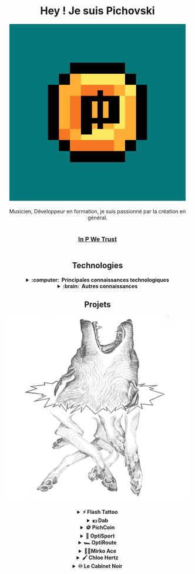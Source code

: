 # <div align="center">Hey ! Je suis Pichovski </div>

<div align="center"><img src="https://github.com/TheoPichon/TheoPichon/blob/main/assets/PichonCoin.png" alt="Introduction logo.." style="width: 30rem" /></div></br>

<div align="center">Musicien, Développeur en formation, je suis passionné par la création en général.</div></br>

### <div align="center">[In P We Trust](https://theopichon.github.io/ "titre de lien optionnel")</div></br>

## <div align="center">Technologies</div>

<div align="center">
  <details>
    <summary><b>:computer: &nbsp;Principales connaissances technologiques</b></summary>
    <br/>

![Flutter](https://img.shields.io/badge/Flutter-02569B.svg?&style=flat&logo=flutter&logoColor=white) &nbsp;
![ReactNative](https://img.shields.io/badge/ReactNative-02569B.svg?&style=flat&logo=react&logoColor=white) &nbsp;
    
![HTML5](https://img.shields.io/badge/HTML5-E34F26.svg?&style=flat&logo=html5&logoColor=white)&nbsp;
![CSS3](https://img.shields.io/badge/CSS3-%231572B6.svg?&style=flat&logo=css3&logoColor=white)&nbsp;
![JavaScript](https://img.shields.io/badge/JAVASCRIPT-323330.svg?&style=flat&logo=javascript&logoColor=%23F7DF1E)&nbsp;
![TypeScript](https://img.shields.io/badge/TYPESCRIPT-%23007ACC.svg?&style=flat&logo=typescript&logoColor=white)&nbsp;
    
![Php](https://img.shields.io/badge/Php-%23007ACC.svg?&style=flat&logo=Php&logoColor=white)&nbsp;
![Symfony](https://img.shields.io/badge/Symfony-%23007ACC.svg?&style=flat&logo=Symfony&logoColor=white)&nbsp;

![Solidity](https://img.shields.io/badge/Solidity-%23007ACC.svg?&style=flat&logo=Solidity&logoColor=white)&nbsp;
![Web3.js](https://img.shields.io/badge/Web3.js-%23007ACC.svg?&style=flat&logo=Web3.js&logoColor=white)&nbsp;    
        
![Git](https://img.shields.io/badge/GIT-%23F05033.svg?&style=flat&logo=git&logoColor=white)&nbsp;
![GitHub](https://img.shields.io/badge/GITHUB-%23121011.svg?&style=flat&logo=github&logoColor=white)&nbsp;
![GitLab](https://img.shields.io/badge/GITLAB-%23181717.svg?&style=flat&logo=gitlab&logoColor=white)&nbsp;
    
![Docker](https://img.shields.io/badge/DOCKER-2496ED.svg?&style=flat&logo=docker&logoColor=white)&nbsp;
    
![MySQL](https://img.shields.io/badge/MARIADB-4479A1.svg?&style=flat&logo=mariadb&logoColor=white)&nbsp;
![SQLite](https://img.shields.io/badge/SQLITE-003B57.svg?&style=flat&logo=sqlite&logoColor=white)&nbsp;
![PlantUml](https://img.shields.io/badge/PlantUml-E10098.svg?&style=flat&logo=PLANTUML&logoColor=white)&nbsp;
![GRAPHQL](https://img.shields.io/badge/GRAPHQL-E10098.svg?&style=flat&logo=graphql&logoColor=white)&nbsp;
    
![LINUX](https://img.shields.io/badge/LINUX-FCC624?style=flat-square&logo=linux&logoColor=black)
    
![VSCode](https://img.shields.io/badge/VSCODE-007ACC.svg?&style=flat&logo=visual-studio-code)&nbsp;
![MVC Architecture](https://img.shields.io/badge/MVC-888888.svg?&style=flat&logoColor=white)&nbsp;
![DDD](https://img.shields.io/badge/DOMAIN%20DD-02569B.svg?&style=flat&logo=ddd&logoColor=white)&nbsp;
    
  <!-- 
  Flutter, GetX, BLoC, MobX.
  GitHub, GitLab, Docker, Ansible
  Kotlin, Firebase.
  Ant, Maven, Gradle, 
  VSCode, Eclipse, IntelliJ IDEA.
  HTML, CSS, JavaScript, TypeScript.
  postgresql, pgadmin, mysql, sqlite.
  TDD
 mvc, mvvm.
  linux
  -->
    
  </details>
</div>

<!--
jquery, sass
nestjs, nodejs, redis, nginx,
rest, graphql, grpc
apache kafka,
google cloud plataform, google app engine, aws
oracle, mariadb, mongodb,
Kubernates, puppet, github actions
python, c, cpp, arduino
php, photoshop
blockchain, cryptocurrencies, cryptography, bitcoin, ethereum
-->

<div align="center">
  <details>
    <summary>
      <b>:brain: &nbsp;Autres connaissances</b>
    </summary></br>

![Kotlin](https://img.shields.io/badge/KOTLIN-0095D5.svg?&style=flat&logo=kotlin&logoColor=white)&nbsp;
![Firebase](https://img.shields.io/badge/FIREBASE-FFCA28.svg?&style=flat&logo=firebase&logoColor=black)&nbsp;
![NestJS](https://img.shields.io/badge/NESTJS-E0234E.svg?&style=flat&logo=nestjs&logoColor=white)&nbsp;
![NodeJS](https://img.shields.io/badge/NODEJS-339933.svg?&style=flat&logo=node.js&logoColor=white)&nbsp;\
 ![Redis](https://img.shields.io/badge/REDIS-DC382D.svg?&style=flat&logo=redis&logoColor=white)&nbsp;
![Nginx](https://img.shields.io/badge/NGINX-269539.svg?&style=flat&logo=nginx&logoColor=white)&nbsp;
![GRPC](https://img.shields.io/badge/GRPC-4285F4.svg?&style=flat&logo=google&logoColor=white)&nbsp;
![Kafka](https://img.shields.io/badge/APACHA%20KAFKA-231F20.svg?&style=flat&logo=apache-kafka&logoColor=white)&nbsp;\
 ![Kubernetes](https://img.shields.io/badge/KUBERNETES-326CE5.svg?&style=flat&logo=kubernetes&logoColor=white)&nbsp;
![Puppet](https://img.shields.io/badge/PUPPET-FFAE1A.svg?&style=flat&logo=puppet&logoColor=black)&nbsp;
![GithubActions](https://img.shields.io/badge/GITHUB%20ACTIONS-2088FF.svg?&style=flat&logo=github-actions&logoColor=white)&nbsp;\
 ![GCP](https://img.shields.io/badge/GOOGLE%20CLOUD%20PLATAFORM-4285F4.svg?&style=flat&logo=google-cloud&logoColor=white)&nbsp;
![AWS](https://img.shields.io/badge/AMAZON%20AWS-232F3E.svg?&style=flat&logo=amazon-aws&logoColor=white)&nbsp;
![Oracle](https://img.shields.io/badge/ORACLE-F80000.svg?&style=flat&logo=oracle&logoColor=white)&nbsp;\
 ![Onion Architecture](https://img.shields.io/badge/ONION%20ARCHITECTURE-A81C7D.svg?&style=flat&logoColor=white)&nbsp;
![BDD](https://img.shields.io/badge/BEHAVIOR%20DD-4479A1.svg?&style=flat&logo=bdd&logoColor=white)&nbsp;
![MongoDB](https://img.shields.io/badge/MONGODB-47A248.svg?&style=flat&logo=mongodb&logoColor=white)&nbsp;
![Python](https://img.shields.io/badge/PYTHON-3776AB.svg?&style=flat&logo=python&logoColor=white)&nbsp;\
 ![Cpp](https://img.shields.io/badge/C++-00599C.svg?&style=flat&logo=c%2B%2B&logoColor=white)&nbsp;
![Arduino](https://img.shields.io/badge/ARDUINO-00979D.svg?&style=flat&logo=arduino&logoColor=white)&nbsp;
![JQuery](https://img.shields.io/badge/JQUERY-0769AD.svg?&style=flat&logo=jquery&logoColor=white)&nbsp;
![JSP](https://img.shields.io/badge/JSP-323330.svg?&style=flat&logo=eclipse&logoColor=white)&nbsp;
![SASS](https://img.shields.io/badge/SASS-CC6699.svg?&style=flat&logo=sass&logoColor=white)&nbsp;
![PHP](https://img.shields.io/badge/PHP-777BB4.svg?&style=flat&logo=php&logoColor=white)&nbsp;\
 ![PHOTOSHOP](https://img.shields.io/badge/PHOTOSHOP-31A8FF.svg?&style=flat&logo=adobe-photoshop&logoColor=white)&nbsp;
![XD](https://img.shields.io/badge/XD-FFC0CB.svg?&style=flat&logo=adobe-xd&logoColor=black)&nbsp;
![ILLUSTRATOR](https://img.shields.io/badge/ILLUSTRATOR-FFAE1A.svg?&style=flat&logo=adobe-illustrator&logoColor=black)&nbsp;\
 ![Blockchain](https://img.shields.io/badge/BLOCKCHAIN-121D33.svg?&style=flat&logo=blockchain-dot-com&logoColor=white)&nbsp;
![Cryptocurrencies](https://img.shields.io/badge/CRYPTOCURRENCY-00979D.svg?&style=flat&logo=cryptocurrency&logoColor=black)&nbsp;
![Bitcoin](https://img.shields.io/badge/BITCOIN-0769AD.svg?&style=flat&logo=bitcoin&logoColor=black)&nbsp;
![Ethereum](https://img.shields.io/badge/ETHEREUM-3C3C3D.svg?&style=flat&logo=ethereum&logoColor=white)&nbsp;

  </details>
</div>

## <div align="center">Projets</div>

<div align="center"><img src="https://github.com/TheoPichon/TheoPichon/blob/main/assets/logo.png" alt="Introduction logo.." style="width: 40rem" /></div></br>

<div align="center">
  <details>
    <summary>
      <b>⚡ Flash Tattoo</b>
    </summary></br>
   En cours de rédaction
  </details>
</div>

<div align="center">
  <details>
    <summary>
      <b>💵 Dab</b>
    </summary></br>
   En cours de rédaction
  </details>
</div>

<div align="center">
  <details>
    <summary>
      <b>🪙 PichCoin</b>
    </summary></br>
   En cours de rédaction
  </details>
</div>

<div align="center">
  <details>
    <summary>
      <b>🥊 OptiSport</b>
    </summary></br>
   En cours de rédaction
  </details>
</div>

<div align="center">
  <details>
    <summary>
      <b>🏎 OptiRoute</b>
    </summary></br>
   En cours de rédaction
  </details>
</div>

<div align="center">
  <details>
    <summary>
      <b>👩‍🎨Mirko Ace</b>
    </summary></br>
   En cours de rédaction
  </details>
</div>

<div align="center">
  <details>
    <summary>
      <b>🖌 Chloe Hertz</b>
    </summary></br>
   En cours de rédaction
  </details>
</div>

<div align="center">
  <details>
    <summary>
      <b>♾ Le Cabinet Noir</b>
    </summary></br>
   En cours de rédaction
  </details>
</div>
